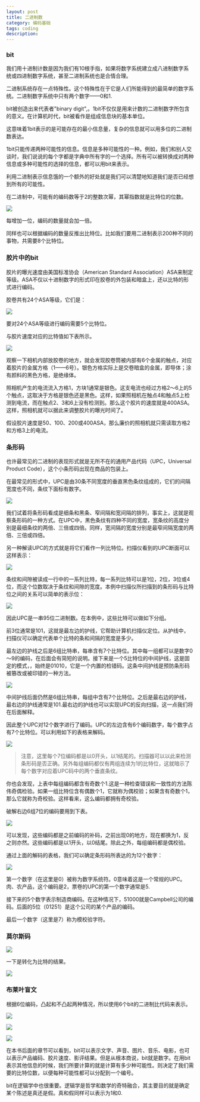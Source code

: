 ```yaml
---
layout: post
title: 二进制数
category: 编码基础
tags: coding
description: 
---
```


### bit

我们用十进制计数是因为我们有10根手指，如果将数字系统建立成八进制数字系统或四进制数字系统，甚至二进制系统也是合情合理。

二进制系统存在一点特殊性。这个特殊性在于它是人们所能得到的最简单的数字系统。二进制数字系统中只有两个数字——0和1.

bit被创造出来代表者"binary digit",。1bit不仅仅是用来计数的二进制数字所包含的意义。在计算机时代，bit被看作是组成信息块的基本单位。

这意味着1bit表示的是可能存在的最小信息量，复杂的信息就可以用多位的二进制数表达。

1bit只能传递两种可能性的信息。信息是多种可能性的一种。例如，我们和别人交谈时，我们说说的每个字都是字典中所有字的一个选择。所有可以被转换成对两种信息或多种可能性的选择的信息，都可以用bit来表示。

利用二进制表示信息饿的一个额外的好处就是我们可以清楚地知道我们是否已经想到所有的可能性。

在二进制中，可能有的编码数等于2的整数次幂，其幂指数就是比特位的位数。

![](https://github.com/arcticlion/reading-lists/blob/master/Code/Chapter%2009%20Bit%20by%20Bit%20by%20Bit/屏幕快照%202014-09-19%20上午2.22.36.png)

每增加一位，编码的数量就会加一倍。

同样也可以根据编码的数量反推出比特位。比如我们要用二进制表示200种不同的事物，共需要8个比特位。

### 胶片中的bit

胶片的曝光速度由美国标准协会（American Standard Association）ASA来制定等级。ASA不仅以十进制数字的形式印在胶卷的外包装和暗盒上，还以比特的形式进行编码。

胶卷共有24个ASA等级，它们是：

![](https://github.com/arcticlion/reading-lists/blob/master/Code/Chapter%2009%20Bit%20by%20Bit%20by%20Bit/屏幕快照%202014-09-19%20上午2.22.28.png)

要对24个ASA等级进行编码需要5个比特位。

与胶片速度对应的比特值如下表所示。

![](https://github.com/arcticlion/reading-lists/blob/master/Code/Chapter%2009%20Bit%20by%20Bit%20by%20Bit/屏幕快照%202014-09-19%20上午2.22.17.png)

观察一下相机内部放胶卷的地方，就会发现胶卷筒被内部有6个金属的触点，对应着胶片的金属方格（1——6号）。银色方格实际上是交卷暗盒的金属，即导体；涂有颜料的黑色方格，是绝缘体。

照相机产生的电流流入方格1，方块1通常是银色。这支电流也经过方格2～6上的5个触点，这取决于方格是银色还是黑色。这样，如果照相机在触点4和触点5上检测到电流，而在触点2、3和6上没有检测到。那么这个胶片的速度就是400ASA。这样，照相机就可以据此来调整胶片的曝光时间了。

假设胶片速度是50、100、200或400ASA，那么廉价的照相机就只需读取方格2和方格3上的电流。

### 条形码

也许最常见的二进制的表现形式就是无所不在的通用产品代码（UPC，Universal Product Code），这个小条形码出现在商品的包装上。

在最常见的形式中，UPC是由30条不同宽度的垂直黑色条纹组成的，它们的间隔宽度也不同，条纹下面标有数字。

![](https://github.com/arcticlion/reading-lists/blob/master/Code/Chapter%2009%20Bit%20by%20Bit%20by%20Bit/屏幕快照%202014-09-19%20上午2.21.47.png)

我们试着将条形码看成是细条和黑条、窄间隔和宽间隔的排列，事实上，这就是观察条形码的一种方式。在UPC中，黑色条纹有四种不同的宽度，宽条纹的高度分别是最细条纹的两倍、三倍或四倍。同样，宽间隔的宽度分别是最窄间隔宽度的两倍、三倍或四倍。

另一种解读UPC的方式就是将它们看作一列比特位。扫描仪看到的UPC断面可以这样表示：

![](https://github.com/arcticlion/reading-lists/blob/master/Code/Chapter%2009%20Bit%20by%20Bit%20by%20Bit/屏幕快照%202014-09-19%20上午2.21.37.png)

条纹和间隙被读成一行中的一系列比特，每一系列比特可以是1位，2位，3位或4位，而这个位数取决于条纹和间隙的宽度。本例中扫描仪所扫描到的条形码与比特位之间的关系可以简单的表示位：

![](https://github.com/arcticlion/reading-lists/blob/master/Code/Chapter%2009%20Bit%20by%20Bit%20by%20Bit/屏幕快照%202014-09-19%20上午2.21.31.png)

因此UPC是一串95位二进制数。在本例中，这些比特可以做如下分组。

前3位通常是101，这就是最左边的护线，它帮助计算机扫描仪定位。从护线中，扫描仪可以确定代表单个比特的条和间隔的宽度是多少。

最左边的护线之后是6组比特串，每串含有7个比特位。其中每一组都可以是数字0～9的编码，在后面会有简短的说明。接下来是一个5比特位的中间护线，这是固定的模式，，始终是01010，它是一个内置的检错码。这条中间护线是预防条形码被篡改或被印错的一种方法。

![](https://github.com/arcticlion/reading-lists/blob/master/Code/Chapter%2009%20Bit%20by%20Bit%20by%20Bit/屏幕快照%202014-09-19%20上午2.20.58.png)

中间护线后面仍然是6组比特串，每组中含有7个比特位。之后是最右边的护线，最右边的护线通常是101.最右边的护线也可以实现UPC的反向扫描，这一点我们将在后面解释。

因此整个UPC对12个数字进行了编码。UPC的左边含有6个编码数字，每个数字占有7个比特位。可以利用如下的表格来解码。

![](https://github.com/arcticlion/reading-lists/blob/master/Code/Chapter%2009%20Bit%20by%20Bit%20by%20Bit/屏幕快照%202014-09-19%20上午2.20.45.png)

> 注意，这里每个7位编码都是以0开头，以1结尾的。扫描器可以以此来检测条形码是否正确。另外每组编码都仅有两组连续为1的比特位，这就暗示了每个数字对应着UPC码中的两个垂直条纹。

你也会发现，上表中每组编码都含有奇数个1.这是一种检查错误和一致性的方法陈伟奇偶检验。如果一组比特位含有偶数个1，它就称为偶校验；如果含有奇数个1，那么它就称为奇校验。这样看来，这么编码都拥有奇校验。

破解右边6组7位的编码要用到下表。

![](https://github.com/arcticlion/reading-lists/blob/master/Code/Chapter%2009%20Bit%20by%20Bit%20by%20Bit/屏幕快照%202014-09-19%20上午2.20.40.png)

可以发现，这些编码都是之前编码的补码，之前出现0的地方，现在都换为1，反之则亦然。这些编码都是以1开头，以0结尾。除此之外，每组编码都是偶校验。

通过上面的解码的表格，我们可以确定条形码所表达的为12个数字：

![](https://github.com/arcticlion/reading-lists/blob/master/Code/Chapter%2009%20Bit%20by%20Bit%20by%20Bit/屏幕快照%202014-09-19%20上午2.20.33.png)

第一个数字（在这里是0）被称为数字系统符。0意味着这是一个常规的UPC。肉、农产品，这个编码是2，票卷的UPC的第一个数字通常是5.

接下来的5个数字表示制造商编码。在这种情况下，51000就是Campbell公司的编码。后面的5位（01251）是这个公司的某个产品的编码。

最后一个数字（这里是7）称为模校验字符。

### 莫尔斯码


![](https://github.com/arcticlion/reading-lists/blob/master/Code/Chapter%2009%20Bit%20by%20Bit%20by%20Bit/屏幕快照%202014-09-19%20上午2.19.28.png)


一下是转化为比特的结果。

![](https://github.com/arcticlion/reading-lists/blob/master/Code/Chapter%2009%20Bit%20by%20Bit%20by%20Bit/屏幕快照%202014-09-19%20上午2.19.20.png)

### 布莱叶盲文

根据6位编码，凸起和不凸起两种情况，所以使用6个bit的二进制比代码来表示。

![](https://github.com/arcticlion/reading-lists/blob/master/Code/Chapter%2009%20Bit%20by%20Bit%20by%20Bit/屏幕快照%202014-09-19%20上午2.18.52.png)

![](https://github.com/arcticlion/reading-lists/blob/master/Code/Chapter%2009%20Bit%20by%20Bit%20by%20Bit/屏幕快照%202014-09-19%20上午2.18.44.png)

![](https://github.com/arcticlion/reading-lists/blob/master/Code/Chapter%2009%20Bit%20by%20Bit%20by%20Bit/屏幕快照%202014-09-19%20上午2.18.37.png)

在本书后面的章节可以看到，bit可以表示文字、声音、图片、音乐、电影，也可以表示产品编码、胶片速度、影评结果。但是从根本商说，bit就是数字。在用bit表示其他信息的时候，我们所要计算的就是计算有多少种可能性。则决定了我们需要的比特位数，以便每种可能性都可以分配到一个编号。

bit在逻辑学中也很重要。逻辑学是哲学和数学的奇特融合，其主要目的就是确定某个陈述是真还是假。真和假同样可以表示为1和0.

